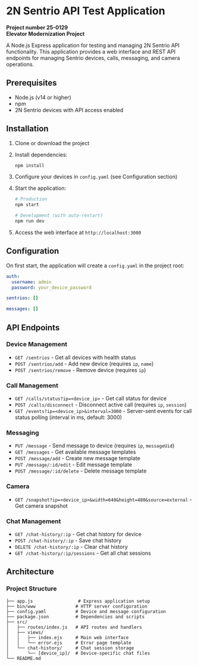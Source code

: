 # 2N Sentrio API Test Application

**Project number 25-0129**  
**Elevator Modernization Project**

A Node.js Express application for testing and managing 2N Sentrio API functionality. This application provides a web interface and REST API endpoints for managing Sentrio devices, calls, messaging, and camera operations.

## Prerequisites

- Node.js (v14 or higher)
- npm
- 2N Sentrio devices with API access enabled

## Installation

1. Clone or download the project
2. Install dependencies:
   ```bash
   npm install
   ```

3. Configure your devices in `config.yaml` (see Configuration section)

4. Start the application:
   ```bash
   # Production
   npm start
   
   # Development (with auto-restart)
   npm run dev
   ```

5. Access the web interface at `http://localhost:3000`

## Configuration

On first start, the application will create a `config.yaml` in the project root:

```yaml
auth:
  username: admin
  password: your_device_password

sentrios: []

messages: []
```

## API Endpoints

### Device Management
- `GET /sentrios` - Get all devices with health status
- `POST /sentrios/add` - Add new device (requires `ip`, `name`)
- `POST /sentrios/remove` - Remove device (requires `ip`)

### Call Management
- `GET /calls/status?ip=<device_ip>` - Get call status for device
- `POST /calls/disconnect` - Disconnect active call (requires `ip`, `session`)
- `GET /events?ip=<device_ip>&interval=3000` - Server-sent events for call status polling (interval in ms, default: 3000)

### Messaging
- `PUT /message` - Send message to device (requires `ip`, `messageUid`)
- `GET /messages` - Get available message templates
- `POST /message/add` - Create new message template
- `PUT /message/:id/edit` - Edit message template
- `POST /message/:id/delete` - Delete message template

### Camera
- `GET /snapshot?ip=<device_ip>&width=640&height=480&source=external` - Get camera snapshot

### Chat Management
- `GET /chat-history/:ip` - Get chat history for device
- `POST /chat-history/:ip` - Save chat history
- `DELETE /chat-history/:ip` - Clear chat history
- `GET /chat-history/:ip/sessions` - Get all chat sessions


## Architecture

### Project Structure
```
├── app.js                 # Express application setup
├── bin/www               # HTTP server configuration
├── config.yaml           # Device and message configuration
├── package.json          # Dependencies and scripts
├── src/
│   ├── routes/index.js   # API routes and handlers
│   ├── views/
│   │   ├── index.ejs     # Main web interface
│   │   └── error.ejs     # Error page template
│   └── chat-history/     # Chat session storage
│       └── [device_ip]/  # Device-specific chat files
└── README.md
```